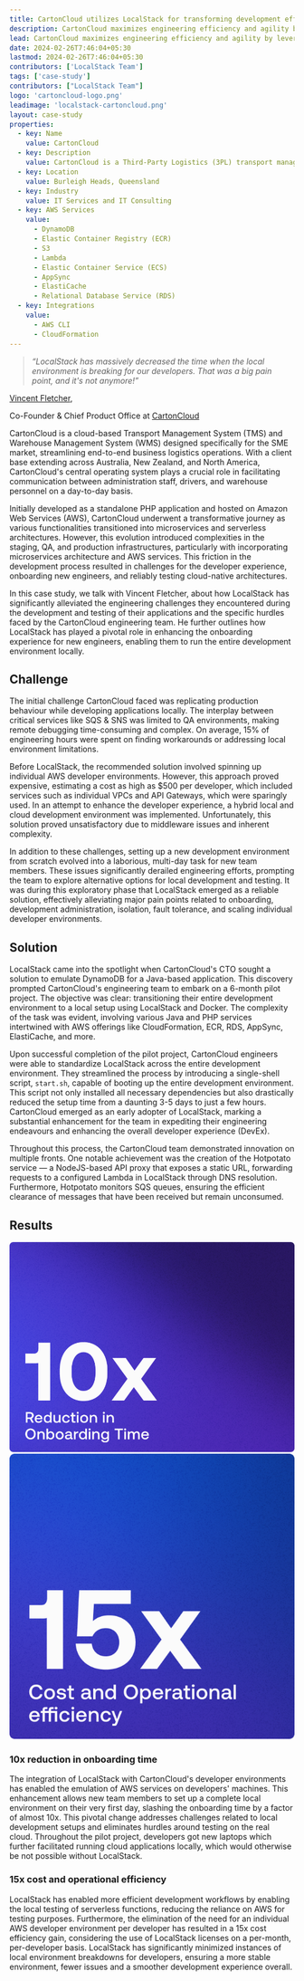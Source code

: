 ```yaml
---
title: CartonCloud utilizes LocalStack for transforming development efficiency and agility!
description: CartonCloud maximizes engineering efficiency and agility by leveraging LocalStack to emulate AWS services in a localized environment. In this case study with CartonCloud’s CEO, Vincent Fletcher, we showcase how CartonCloud achieved a 10x reduction in onboarding time and a remarkable 15x improvement in cost and operational efficiency. By standardizing LocalStack across their development environment, CartonCloud not only expedited their engineering endeavours but also significantly enhanced the overall developer experience.
lead: CartonCloud maximizes engineering efficiency and agility by leveraging LocalStack to emulate AWS services in a localized environment. In this case study with CartonCloud’s CEO, Vincent Fletcher, we showcase how CartonCloud achieved a 10x reduction in onboarding time and a remarkable 15x improvement in cost and operational efficiency. By standardizing LocalStack across their development environment, CartonCloud not only expedited their engineering endeavours but also significantly enhanced the overall developer experience.
date: 2024-02-26T7:46:04+05:30
lastmod: 2024-02-26T7:46:04+05:30
contributors: ['LocalStack Team']
tags: ['case-study']
contributors: ["LocalStack Team"]
logo: 'cartoncloud-logo.png'
leadimage: 'localstack-cartoncloud.png'
layout: case-study
properties:
  - key: Name
    value: CartonCloud
  - key: Description
    value: CartonCloud is a Third-Party Logistics (3PL) transport management system (TMS) and warehouse management system (WMS) with automation technology to transform the logistics industry to become more efficient and move to paperless systems to reduce administration tasks.
  - key: Location
    value: Burleigh Heads, Queensland
  - key: Industry
    value: IT Services and IT Consulting
  - key: AWS Services
    value:
      - DynamoDB
      - Elastic Container Registry (ECR)
      - S3
      - Lambda
      - Elastic Container Service (ECS)
      - AppSync
      - ElastiCache
      - Relational Database Service (RDS)
  - key: Integrations
    value:
      - AWS CLI
      - CloudFormation
---
```


<div class="quote-container mt-4">

  > _“LocalStack has massively decreased the time when the local environment is breaking for our developers. That was a big pain point, and it's not anymore!”_
  <div class="quote-author">
    <p><a href="https://www.linkedin.com/in/vincent-fletcher/">Vincent Fletcher</a>,</p>
    <p>Co-Founder & Chief Product Office at <a href="https://www.cartoncloud.com ">CartonCloud</a></p>
  </div>
</div>

<div class="lead-content">
  <p>CartonCloud is a cloud-based Transport Management System (TMS) and Warehouse Management System (WMS) designed specifically for the SME market, streamlining end-to-end business logistics operations. With a client base extending across Australia, New Zealand, and North America, CartonCloud's central operating system plays a crucial role in facilitating communication between administration staff, drivers, and warehouse personnel on a day-to-day basis.</p>

  <p>Initially developed as a standalone PHP application and hosted on Amazon Web Services (AWS), CartonCloud underwent a transformative journey as various functionalities transitioned into microservices and serverless architectures. However, this evolution introduced complexities in the staging, QA, and production infrastructures, particularly with incorporating microservices architecture and AWS services. This friction in the development process resulted in challenges for the developer experience, onboarding new engineers, and reliably testing cloud-native architectures.</p>

  <p>In this case study, we talk with Vincent Fletcher, about how LocalStack has significantly alleviated the engineering challenges they encountered during the development and testing of their applications and the specific hurdles faced by the CartonCloud engineering team. He further outlines how LocalStack has played a pivotal role in enhancing the onboarding experience for new engineers, enabling them to run the entire development environment locally.</p>
</div>

## Challenge

The initial challenge CartonCloud faced was replicating production behaviour while developing applications locally. The interplay between critical services like SQS & SNS was limited to QA environments, making remote debugging time-consuming and complex. On average, 15% of engineering hours were spent on finding workarounds or addressing local environment limitations.

Before LocalStack, the recommended solution involved spinning up individual AWS developer environments. However, this approach proved expensive, estimating a cost as high as $500 per developer, which included services such as individual VPCs and API Gateways, which were sparingly used. In an attempt to enhance the developer experience, a hybrid local and cloud development environment was implemented. Unfortunately, this solution proved unsatisfactory due to middleware issues and inherent complexity.

In addition to these challenges, setting up a new development environment from scratch evolved into a laborious, multi-day task for new team members. These issues significantly derailed engineering efforts, prompting the team to explore alternative options for local development and testing. It was during this exploratory phase that LocalStack emerged as a reliable solution, effectively alleviating major pain points related to onboarding, development administration, isolation, fault tolerance, and scaling individual developer environments.

## Solution

LocalStack came into the spotlight when CartonCloud's CTO sought a solution to emulate DynamoDB for a Java-based application. This discovery prompted CartonCloud's engineering team to embark on a 6-month pilot project. The objective was clear: transitioning their entire development environment to a local setup using LocalStack and Docker. The complexity of the task was evident, involving various Java and PHP services intertwined with AWS offerings like CloudFormation, ECR, RDS, AppSync, ElastiCache, and more.

Upon successful completion of the pilot project, CartonCloud engineers were able to standardize LocalStack across the entire development environment. They streamlined the process by introducing a single-shell script, `start.sh`, capable of booting up the entire development environment. This script not only installed all necessary dependencies but also drastically reduced the setup time from a daunting 3-5 days to just a few hours. CartonCloud emerged as an early adopter of LocalStack, marking a substantial enhancement for the team in expediting their engineering endeavours and enhancing the overall developer experience (DevEx).

Throughout this process, the CartonCloud team demonstrated innovation on multiple fronts. One notable achievement was the creation of the Hotpotato service — a NodeJS-based API proxy that exposes a static URL, forwarding requests to a configured Lambda in LocalStack through DNS resolution. Furthermore, Hotpotato monitors SQS queues, ensuring the efficient clearance of messages that have been received but remain unconsumed.

## Results

<div class="img-group d-block d-sm-flex align-items-start">
  <img src="10x-reduction-onboarding-time.png" alt="10x reduction in onboarding time" class="img-1">
  <img src="15x-cost-operational-efficiency.png" alt="15x cost and operational efficiency" class="img-2">
</div>

### 10x reduction in onboarding time

The integration of LocalStack with CartonCloud's developer environments has enabled the emulation of AWS services on developers' machines. This enhancement allows new team members to set up a complete local environment on their very first day, slashing the onboarding time by a factor of almost 10x. This pivotal change addresses challenges related to local development setups and eliminates hurdles around testing on the real cloud. Throughout the pilot project, developers got new laptops which further facilitated running cloud applications locally, which would otherwise be not possible without LocalStack.

### 15x cost and operational efficiency 

LocalStack has enabled more efficient development workflows by enabling the local testing of serverless functions, reducing the reliance on AWS for testing purposes. Furthermore, the elimination of the need for an individual AWS developer environment per developer has resulted in a 15x cost efficiency gain, considering the use of LocalStack licenses on a per-month, per-developer basis. LocalStack has significantly minimized instances of local environment breakdowns for developers, ensuring a more stable environment, fewer issues and a smoother development experience overall.
